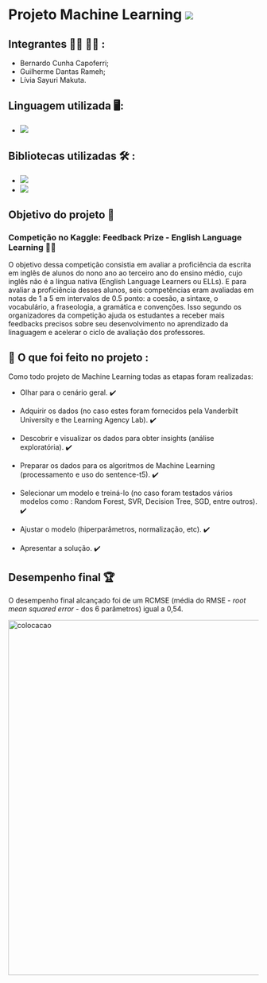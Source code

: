 # Projeto Machine Learning <img src="https://img.shields.io/static/v1?label=Projeto&message=Finalizado&color=success&style=flat-square&logo=ghost"/>

## Integrantes :raising_hand_man: :raising_hand_woman: : 

- Bernardo Cunha Capoferri;
- Guilherme Dantas Rameh;
- Lívia Sayuri Makuta.

## Linguagem utilizada :desktop_computer::

- <img src="https://img.shields.io/static/v1?label=Code&message=Python&color=important&style=plastic&labelColor=black&logo=python"/>

## Bibliotecas utilizadas :hammer_and_wrench: : 
- <img src="https://img.shields.io/static/v1?label=Code&message=TensorFlow&color=important&style=plastic&labelColor=black&logo=TensorFlow"/>
- <img src="https://img.shields.io/static/v1?label=Code&message=scikit-learn&color=orange&style=plastic&labelColor=black&logo=scikit-learn"/>

## Objetivo do projeto :dart:

### Competição no Kaggle: Feedback Prize - English Language Learning :student:

O objetivo dessa competição consistia em avaliar a proficiência da escrita em inglês de alunos do nono ano ao terceiro ano do ensino médio, cujo inglês não é a língua nativa (English Language Learners ou ELLs). E para avaliar a proficiência desses alunos, seis competências eram avaliadas em notas de 1 a 5 em intervalos de 0.5 ponto: a coesão, a sintaxe, o vocabulário, a fraseologia, a gramática e convenções. Isso segundo os organizadores da competição ajuda os estudantes a receber mais feedbacks precisos sobre seu desenvolvimento no aprendizado da linaguagem e acelerar o ciclo de avaliação dos professores.

## :pushpin: O que foi feito no projeto :

Como todo projeto de Machine Learning todas as etapas foram realizadas:

- Olhar para o cenário geral. :heavy_check_mark:

- Adquirir os dados (no caso estes foram fornecidos pela Vanderbilt University e the Learning Agency Lab). :heavy_check_mark:

- Descobrir e visualizar os dados para obter insights (análise exploratória). :heavy_check_mark:

- Preparar os dados para os algoritmos de Machine Learning (processamento e uso do sentence-t5). :heavy_check_mark:

- Selecionar um modelo e treiná-lo (no caso foram testados vários modelos como : Random Forest, SVR, Decision Tree, SGD, entre outros). :heavy_check_mark:

- Ajustar o modelo (hiperparâmetros, normalização, etc). :heavy_check_mark:

- Apresentar a solução. :heavy_check_mark:

## Desempenho final :trophy:

O desempenho final alcançado foi de um RCMSE (média do RMSE - *root mean squared error* - dos 6 parâmetros) igual a 0,54.

<img width="714" alt="colocacao" src="https://user-images.githubusercontent.com/62647438/205524365-80d515b6-5263-48bf-90a6-4fa5292aacd7.png">



